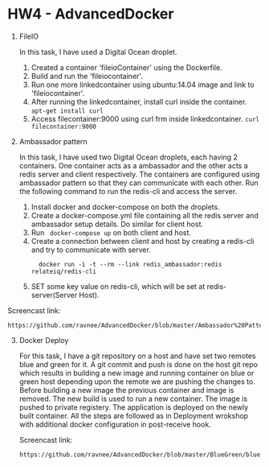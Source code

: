# HW4 - AdvancedDocker

1.  FileIO

    In this task, I have used a Digital Ocean droplet. 
    1.  Created a container 'fileioContainer' using the Dockerfile.
    2.  Build and run the 'fileiocontainer'.
    3.  Run one more linkedcontainer using ubuntu:14.04 image and link to 'fileiocontainer'.
    4.  After running the linkedcontainer, install curl inside the container.
        ``` apt-get install curl ```
    5.  Access filecontainer:9000 using curl frm inside linkedcontainer.
        ``` curl filecontainer:9000 ```
    
    
2.  Ambassador pattern
    
    In this task, I have used two Digital Ocean droplets, each having 2 containers. One container acts as a ambassador and the other acts a redis server and client respectively.
The containers are configured using ambassador pattern so that they can communicate with each other.
Run the following command to run the redis-cli and access the server.
    1.  Install docker and docker-compose on both the droplets. 
    2.  Create a docker-compose.yml file containing all the redis server and ambassador setup details. Do similar for client host.
    3.  Run ``` docker-compose up``` on both client and host. 
    4.  Create a connection between client and host by creating a redis-cli and try to communicate with server.
        ```
          docker run -i -t --rm --link redis_ambassador:redis relateiq/redis-cli
        ```
    5.  SET some key value on redis-cli, which will be set at redis-server(Server Host).
  
  Screencast link:
  ```
  https://github.com/ravnee/AdvancedDocker/blob/master/Ambassador%20Pattern/Screencast.mp4
  ```
3.  Docker Deploy
    
    For this task, I have a git repository on a host and have set two remotes blue and green for it. 
A git commit and push is done on the host git repo which results in building a new image and running container on blue or green host depending upon the remote we are pushing the changes to.
Before building a new image the previous container and image is removed. The new build is used to run a new container. The image is pushed to private registery.
The application is deployed on the newly built container.
All the steps are followed as in Deployment wrokshop with additional docker configuration in post-receive hook.

    Screencast link:
    ```
    https://github.com/ravnee/AdvancedDocker/blob/master/BlueGreen/blueGreenScreenCast.mp4
    ```
